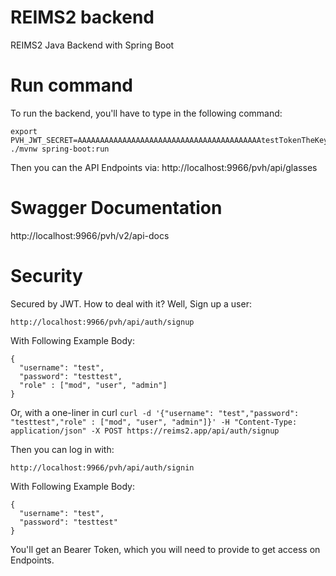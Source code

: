 # REIMS2 backend

REIMS2 Java Backend with Spring Boot

# Run command

To run the backend, you'll have to type in the following command:

```
export PVH_JWT_SECRET=AAAAAAAAAAAAAAAAAAAAAAAAAAAAAAAAAAAAAAAAAtestTokenTheKeyNeedsToBeAtLeast512BitsLongElseException
./mvnw spring-boot:run
```

Then you can the API Endpoints via:
http://localhost:9966/pvh/api/glasses

# Swagger Documentation

http://localhost:9966/pvh/v2/api-docs

# Security

Secured by JWT. How to deal with it?
Well, Sign up a user:

```
http://localhost:9966/pvh/api/auth/signup
```

With Following Example Body:

```
{
  "username": "test",
  "password": "testtest",
  "role" : ["mod", "user", "admin"]
}
```

Or, with a one-liner in curl
`curl -d '{"username": "test","password": "testtest","role" : ["mod", "user", "admin"]}' -H "Content-Type: application/json" -X POST https://reims2.app/api/auth/signup`

Then you can log in with:

```
http://localhost:9966/pvh/api/auth/signin
```

With Following Example Body:

```
{
  "username": "test",
  "password": "testtest"
}
```

You'll get an Bearer Token, which you will need to provide to get access on Endpoints.
